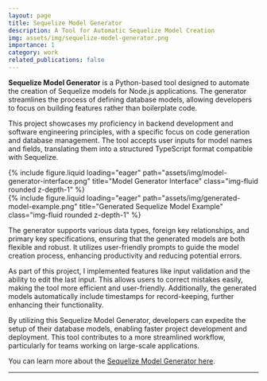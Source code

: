 ```yaml
---
layout: page  
title: Sequelize Model Generator  
description: A Tool for Automatic Sequelize Model Creation  
img: assets/img/sequelize-model-generator.png 
importance: 1  
category: work  
related_publications: false  
---
```


**Sequelize Model Generator** is a Python-based tool designed to automate the creation of Sequelize models for Node.js applications. The generator streamlines the process of defining database models, allowing developers to focus on building features rather than boilerplate code.

This project showcases my proficiency in backend development and software engineering principles, with a specific focus on code generation and database management. The tool accepts user inputs for model names and fields, translating them into a structured TypeScript format compatible with Sequelize.

<div class="row">
    <div class="col-sm mt-3 mt-md-0">
        {% include figure.liquid loading="eager" path="assets/img/model-generator-interface.png" title="Model Generator Interface" class="img-fluid rounded z-depth-1" %}
    </div>
    <div class="col-sm mt-3 mt-md-0">
        {% include figure.liquid loading="eager" path="assets/img/generated-model-example.png" title="Generated Sequelize Model Example" class="img-fluid rounded z-depth-1" %}
    </div>
</div>

The generator supports various data types, foreign key relationships, and primary key specifications, ensuring that the generated models are both flexible and robust. It utilizes user-friendly prompts to guide the model creation process, enhancing productivity and reducing potential errors.

As part of this project, I implemented features like input validation and the ability to edit the last input. This allows users to correct mistakes easily, making the tool more efficient and user-friendly. Additionally, the generated models automatically include timestamps for record-keeping, further enhancing their functionality.

By utilizing this Sequelize Model Generator, developers can expedite the setup of their database models, enabling faster project development and deployment. This tool contributes to a more streamlined workflow, particularly for teams working on large-scale applications.

You can learn more about the [Sequelize Model Generator here](https://github.com/Nemo0312/Sequelize-Model-Generator).

--- 
